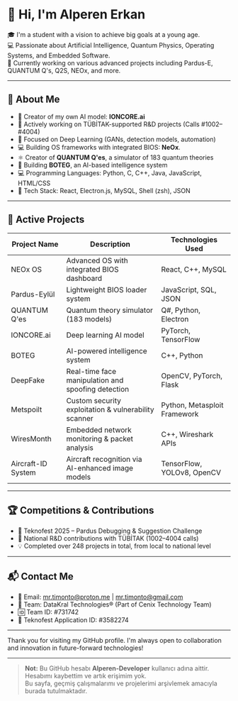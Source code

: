 
# 👋 Hi, I'm Alperen Erkan

🎓 I'm a student with a vision to achieve big goals at a young age.  
💻 Passionate about Artificial Intelligence, Quantum Physics, Operating Systems, and Embedded Software.  
🚀 Currently working on various advanced projects including Pardus-E, QUANTUM Q's, Q2S, NEOx, and more.  

---

## 🧠 About Me

- 🧠 Creator of my own AI model: **IONCORE.ai**  
- 🔬 Actively working on TÜBİTAK-supported R&D projects (Calls #1002–#4004)  
- 🤖 Focused on Deep Learning (GANs, detection models, automation)  
- 💻 Building OS frameworks with integrated BIOS: **NeOx**.
- ⚛️ Creator of **QUANTUM Q'es**, a simulator of 183 quantum theories  
- 🧠 Building **BOTEG**, an AI-based intelligence system  
- 💻 Programming Languages: Python, C, C++, Java, JavaScript, HTML/CSS  
- 🧰 Tech Stack: React, Electron.js, MySQL, Shell (zsh), JSON  

---

## 🔧 Active Projects

| Project Name | Description | Technologies Used |
|--------------|------------|-----------------|
| NEOx OS | Advanced OS with integrated BIOS dashboard | React, C++, MySQL |
| Pardus-Eylül | Lightweight BIOS loader system | JavaScript, SQL, JSON |
| QUANTUM Q'es | Quantum theory simulator (183 models) | Q#, Python, Electron |
| IONCORE.ai | Deep learning AI model | PyTorch, TensorFlow |
| BOTEG | AI-powered intelligence system | C++, Python |
| DeepFake | Real-time face manipulation and spoofing detection | OpenCV, PyTorch, Flask |
| Metspoilt | Custom security exploitation & vulnerability scanner | Python, Metasploit Framework |
| WiresMonth | Embedded network monitoring & packet analysis | C++, Wireshark APIs |
| Aircraft-ID System | Aircraft recognition via AI-enhanced image models | TensorFlow, YOLOv8, OpenCV |

---

## 🏆 Competitions & Contributions

- 🎯 Teknofest 2025 – Pardus Debugging & Suggestion Challenge  
- 🧪 National R&D contributions with TÜBİTAK (1002–4004 calls)  
- 💡 Completed over 248 projects in total, from local to national level  

---

## 📬 Contact Me

- 📧 Email: mr.timonto@proton.me | mr.timonto@gmail.com  
- 🧠 Team: DataKral Technologies® (Part of Cenix Technology Team)  
- 🆔 Team ID: #731742  
- 🚀 Teknofest Application ID: #3582274  

---

Thank you for visiting my GitHub profile. I'm always open to collaboration and innovation in future-forward technologies!

---

> **Not:** Bu GitHub hesabı **Alperen-Developer** kullanıcı adına aittir. Hesabımı kaybettim ve artık erişimim yok.  
> Bu sayfa, geçmiş çalışmalarımı ve projelerimi arşivlemek amacıyla burada tutulmaktadır.

